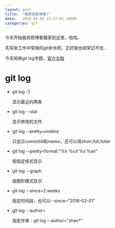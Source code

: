 ```yaml
---
layout: post
title:  "搬家到新博客!"
date:   2016-02-03 23:27:01 +0800
categories: git
---
```


今天开始我将把博客搬家到这里，哈哈。 

先写些工作中常用的git命令吧，正好我也经常记不住...

今天闲来git log专题。[官方文档]

# git log

- git log -2

    显示最近的两条

- git log --stat

    显示修改的文件

- git log --pretty=oneline

    只显示commitid和memo，还可以用short,full,fuller

- git log --pretty=format:"%h %cd %s %an"
    
    按指定格式显示

- git log --graph

    按图形模式显示

- git log --since=2.weeks
    
    指定时间段，也可以--since="2016-02-01"

- git log --author=<pattern>

    指定作者：git log --author="zhao*"


[官方文档]: https://git-scm.com/book/en/v2/Git-Basics-Viewing-the-Commit-History
